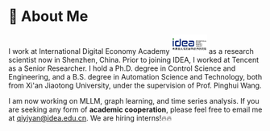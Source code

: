 # 📎 About Me

I work at International Digital Economy Academy <img src='./images/IDEA.png' style='width: 5em;'> as a research scientist now in Shenzhen, China. 
Prior to joining IDEA, I worked at Tencent as a Senior Researcher.
I hold a Ph.D. degree in Control Science and Engineering, and a B.S. degree in Automation Science and Technology, both from Xi'an Jiaotong University, under the supervision of Prof. Pinghui Wang. 

I am now working on MLLM, graph learning, and time series analysis. If you are seeking any form of **academic cooperation**, please feel free to email me at [qiyiyan@idea.edu.cn](mailto:qiyiyan@idea.edu.cn). We are hiring interns!🔥🔥
